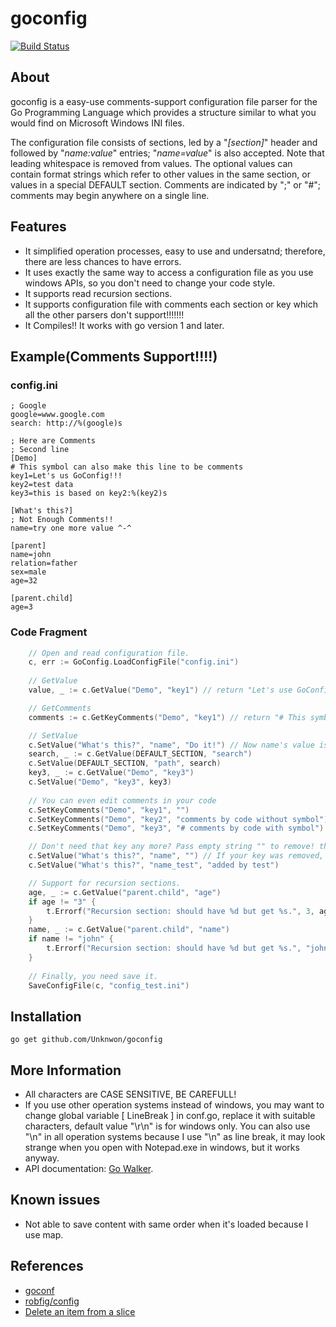 goconfig
========

[![Build Status](https://drone.io/github.com/Unknwon/goconfig/status.png)](https://drone.io/github.com/Unknwon/goconfig/latest)

## About

goconfig is a easy-use comments-support configuration file parser for the Go Programming Language which provides a structure similar to what you would find on Microsoft Windows INI files.

The configuration file consists of sections, led by a "*[section]*" header and followed by "*name:value*" entries; "*name=value*" is also accepted. Note that leading whitespace is removed from values. The optional values can contain format strings which refer to other values in the same section, or values in a special DEFAULT section. Comments are indicated by ";" or "#"; comments may begin anywhere on a single line.

## Features

- It simplified operation processes, easy to use and undersatnd; therefore, there are less chances to have errors. 
- It uses exactly the same way to access a configuration file as you use windows APIs, so you don't need to change your code style.
- It supports read recursion sections.
- It supports configuration file with comments each section or key which all the other parsers don't support!!!!!!!
- It Compiles!! It works with go version 1 and later.

## Example(Comments Support!!!!)

### config.ini
	
	; Google
	google=www.google.com
	search: http://%(google)s
	
	; Here are Comments
	; Second line
	[Demo]
	# This symbol can also make this line to be comments
	key1=Let's us GoConfig!!!
	key2=test data
	key3=this is based on key2:%(key2)s

	[What's this?]
	; Not Enough Comments!!
	name=try one more value ^-^

	[parent]
	name=john
	relation=father
	sex=male
	age=32

	[parent.child]
	age=3

### Code Fragment

```go
	// Open and read configuration file.
	c, err := GoConfig.LoadConfigFile("config.ini")
	
	// GetValue
	value, _ := c.GetValue("Demo", "key1") // return "Let's use GoConfig!!!"

	// GetComments
	comments := c.GetKeyComments("Demo", "key1") // return "# This symbol can also make this line to be comments"

	// SetValue
	c.SetValue("What's this?", "name", "Do it!") // Now name's value is "Do it!"
	search, _ := c.GetValue(DEFAULT_SECTION, "search")
	c.SetValue(DEFAULT_SECTION, "path", search)
	key3, _ := c.GetValue("Demo", "key3")
	c.SetValue("Demo", "key3", key3)
	
	// You can even edit comments in your code
	c.SetKeyComments("Demo", "key1", "")
	c.SetKeyComments("Demo", "key2", "comments by code without symbol")
	c.SetKeyComments("Demo", "key3", "# comments by code with symbol")

	// Don't need that key any more? Pass empty string "" to remove! that's all!'
	c.SetValue("What's this?", "name", "") // If your key was removed, its comments will be removed too!
	c.SetValue("What's this?", "name_test", "added by test")

	// Support for recursion sections.
	age, _ := c.GetValue("parent.child", "age")
	if age != "3" {
		t.Errorf("Recursion section: should have %d but get %s.", 3, age) // 3, not 32.
	}
	name, _ := c.GetValue("parent.child", "name")
	if name != "john" {
		t.Errorf("Recursion section: should have %d but get %s.", "john", name) // "john, not empty.
	}
	
	// Finally, you need save it.
	SaveConfigFile(c, "config_test.ini")
```

## Installation
	
	go get github.com/Unknwon/goconfig

## More Information

- All characters are CASE SENSITIVE, BE CAREFULL!
- If you use other operation systems instead of windows, you may want to change global variable [ LineBreak ] in conf.go, replace it with suitable characters, default value "\r\n" is for windows only. You can also use "\n" in all operation systems because I use "\n" as line break, it may look strange when you open with Notepad.exe in windows, but it works anyway. 
- API documentation: [Go Walker](http://gowalker.org/github.com/Unknwon/goconfig).

## Known issues

- Not able to save content with same order when it's loaded because I use map.

## References

- [goconf](http://code.google.com/p/goconf/)
- [robfig/config](https://github.com/robfig/config)
- [Delete an item from a slice](https://groups.google.com/forum/?fromgroups=#!topic/golang-nuts/lYz8ftASMQ0)